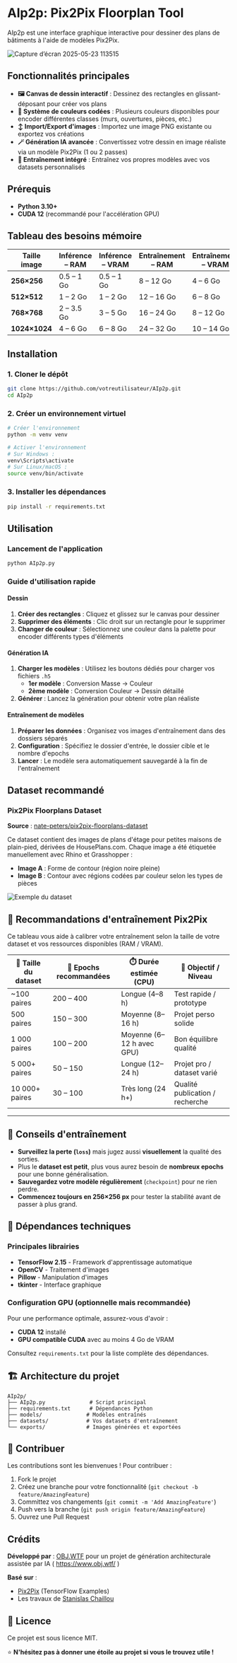 # AIp2p: Pix2Pix Floorplan Tool

AIp2p est une interface graphique interactive pour dessiner des plans de bâtiments à l'aide de modèles Pix2Pix.

![Capture d’écran 2025-05-23 113515](https://github.com/user-attachments/assets/c7e5a24d-5ee7-4ecc-b08f-26c991d6964f)

##  Fonctionnalités principales

- **🖼️ Canvas de dessin interactif** : Dessinez des rectangles en glissant-déposant pour créer vos plans
- **🎨 Système de couleurs codées** : Plusieurs couleurs disponibles pour encoder différentes classes (murs, ouvertures, pièces, etc.)
- **↕️ Import/Export d'images** : Importez une image PNG existante ou exportez vos créations
- **🪄 Génération IA avancée** : Convertissez votre dessin en image réaliste via un modèle Pix2Pix (1 ou 2 passes)
- **🔧 Entraînement intégré** : Entraînez vos propres modèles avec vos datasets personnalisés

##  Prérequis

- **Python 3.10+**
- **CUDA 12** (recommandé pour l'accélération GPU)
  
##  Tableau des besoins mémoire

|  **Taille image** |  **Inférence – RAM** |  **Inférence – VRAM** |  **Entraînement – RAM** |  **Entraînement – VRAM** |
|----------------------|------------------------|---------------------------|-----------------------------|------------------------------|
| **256×256**          | 0.5 – 1 Go             | 0.5 – 1 Go                | 8 – 12 Go                   | 4 – 6 Go                     |
| **512×512**          | 1 – 2 Go               | 1 – 2 Go                  | 12 – 16 Go                  | 6 – 8 Go                     |
| **768×768**          | 2 – 3.5 Go             | 3 – 5 Go                  | 16 – 24 Go                  | 8 – 12 Go                    |
| **1024×1024**        | 4 – 6 Go               | 6 – 8 Go                  | 24 – 32 Go                  | 10 – 14 Go                   |


##  Installation

### 1. Cloner le dépôt
```bash
git clone https://github.com/votreutilisateur/AIp2p.git
cd AIp2p
```

### 2. Créer un environnement virtuel
```bash
# Créer l'environnement
python -m venv venv

# Activer l'environnement
# Sur Windows :
venv\Scripts\activate
# Sur Linux/macOS :
source venv/bin/activate
```

### 3. Installer les dépendances
```bash
pip install -r requirements.txt
```

##  Utilisation

### Lancement de l'application
```bash
python AIp2p.py
```

### Guide d'utilisation rapide

#### **Dessin**
1. **Créer des rectangles** : Cliquez et glissez sur le canvas pour dessiner
2. **Supprimer des éléments** : Clic droit sur un rectangle pour le supprimer
3. **Changer de couleur** : Sélectionnez une couleur dans la palette pour encoder différents types d'éléments

#### **Génération IA**
1. **Charger les modèles** : Utilisez les boutons dédiés pour charger vos fichiers `.h5`
   - **1er modèle** : Conversion Masse → Couleur
   - **2ème modèle** : Conversion Couleur → Dessin détaillé
2. **Générer** : Lancez la génération pour obtenir votre plan réaliste

#### **Entraînement de modèles**
1. **Préparer les données** : Organisez vos images d'entraînement dans des dossiers séparés
2. **Configuration** : Spécifiez le dossier d'entrée, le dossier cible et le nombre d'epochs
3. **Lancer** : Le modèle sera automatiquement sauvegardé à la fin de l'entraînement

##  Dataset recommandé

### Pix2Pix Floorplans Dataset
**Source** : [nate-peters/pix2pix-floorplans-dataset](https://github.com/nate-peters/pix2pix-floorplans-dataset)

Ce dataset contient des images de plans d'étage pour petites maisons de plain-pied, dérivées de HousePlans.com. Chaque image a été étiquetée manuellement avec Rhino et Grasshopper :

- **Image A** : Forme de contour (région noire pleine)
- **Image B** : Contour avec régions codées par couleur selon les types de pièces

![Exemple du dataset](https://github.com/user-attachments/assets/3563eb47-cd95-471a-bd30-1d79dfcc322c)

## 🧠 Recommandations d'entraînement Pix2Pix

Ce tableau vous aide à calibrer votre entraînement selon la taille de votre dataset et vos ressources disponibles (RAM / VRAM).

| 📂 **Taille du dataset** | 🔁 **Epochs recommandées** | ⏱️ **Durée estimée (CPU)** | 🎯 **Objectif / Niveau**            |
|--------------------------|-----------------------------|-----------------------------|-------------------------------------|
| ~100 paires              | 200 – 400                   | Longue (4–8 h)              | Test rapide / prototype             |
| 500 paires               | 150 – 300                   | Moyenne (8–16 h)            | Projet perso solide                 |
| 1 000 paires             | 100 – 200                   | Moyenne (6–12 h avec GPU)   | Bon équilibre qualité               |
| 5 000+ paires            | 50 – 150                    | Longue (12–24 h)            | Projet pro / dataset varié          |
| 10 000+ paires           | 30 – 100                    | Très long (24 h+)           | Qualité publication / recherche     |

---

## 📝 Conseils d'entraînement

- **Surveillez la perte (`loss`)** mais jugez aussi **visuellement** la qualité des sorties.
- Plus le **dataset est petit**, plus vous aurez besoin de **nombreux epochs** pour une bonne généralisation.
- **Sauvegardez votre modèle régulièrement** (`checkpoint`) pour ne rien perdre.
- **Commencez toujours en 256×256 px** pour tester la stabilité avant de passer à plus grand.

## 🔧 Dépendances techniques

### Principales librairies
- **TensorFlow 2.15** - Framework d'apprentissage automatique
- **OpenCV** - Traitement d'images
- **Pillow** - Manipulation d'images
- **tkinter** - Interface graphique

### Configuration GPU (optionnelle mais recommandée)
Pour une performance optimale, assurez-vous d'avoir :
- **CUDA 12** installé
- **GPU compatible CUDA** avec au moins 4 Go de VRAM

Consultez `requirements.txt` pour la liste complète des dépendances.

## 🏗️ Architecture du projet

```
AIp2p/
├── AIp2p.py              # Script principal
├── requirements.txt      # Dépendances Python
├── models/              # Modèles entraînés 
├── datasets/            # Vos datasets d'entraînement
└── exports/             # Images générées et exportées
```

## 🤝 Contribuer

Les contributions sont les bienvenues ! Pour contribuer :

1. Fork le projet
2. Créez une branche pour votre fonctionnalité (`git checkout -b feature/AmazingFeature`)
3. Committez vos changements (`git commit -m 'Add AmazingFeature'`)
4. Push vers la branche (`git push origin feature/AmazingFeature`)
5. Ouvrez une Pull Request

##  Crédits

**Développé par** : [OBJ.WTF](https://github.com/votreutilisateur) pour un projet de génération architecturale assistée par IA ( https://www.obj.wtf/ )

**Basé sur** :
- [Pix2Pix](https://github.com/tensorflow/examples/tree/master/tensorflow_examples/models/pix2pix) (TensorFlow Examples)
- Les travaux de [Stanislas Chaillou](https://github.com/StanislasChaillou)

## 📄 Licence

Ce projet est sous licence MIT. 


⭐ **N'hésitez pas à donner une étoile au projet si vous le trouvez utile !**
